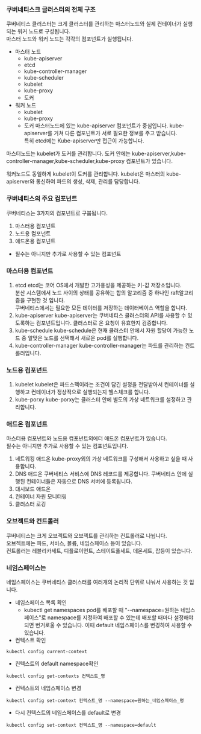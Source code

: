 ### 쿠버네티스크 글러스터의 전체 구조
쿠버네티스 클러스터는 크게 클러스터를 관리하는 마스터노드와 실제 컨테이너가 실행되는 워커 노드로 구성됩니다.  
마스터 노드와 워커 노드는 각각의 컴포넌트가 실행됩니다.
- 마스터 노드
  - kube-apiserver
  - etcd
  - kube-controller-manager
  - kube-scheduler
  - kubelet
  - kube-proxy
  - 도커
- 워커 노드
  - kubelet
  - kube-proxy
  - 도커
마스터노드에 있는 kube-apiserver 컴포넌트가 중심입니다. kube-apiserver를 거쳐 다른 컴포넌트가 서로 필요한 정보를 주고 받습니다.  
특히 etcd에는 Kube-apiserver만 접근이 가능합니다.  

마스터노드는 kubelet가 도커를 관리합니다. 도커 안에는 kube-apiserver,kube-controller-manager,kube-scheduler,kube-proxy 컴포넌트가 있습니다.  
  
워커노드도 동일하게 kubelet이 도커를 관리합니다. kubelet은 마스터의 kube-apiserver와 통신하여 파드의 생성, 삭제, 관리를 담당합니다.  

### 쿠버네티스의 주요 컴포넌트
쿠버네티스는 3가지의 컴포넌트로 구붑됩니다.
1. 마스터용 컴포넌트
2. 노드용 컴포넌트
3. 애드온용 컴포넌트
  - 필수는 아니지만 추가로 사용할 수 있는 컴포넌트

### 마스터용 컴포넌트
1. etcd
etcd는 코어 OS에서 개발한 고가용성을 제공하는 키-값 저장소입니다.  
분산 시스템에서 노드 사이의 상태를 공유하는 합의 알고리즘 중 하나인 raft알고리즘을 구현한 것 입니다.  
쿠버네티스에서는 필요한 모든 데이터를 저장하는 데이터베이스 역할을 합니다.  
2. kube-apiserver
kube-apiserver는 쿠버네티스 클러스터의 API를 사용할 수 있도록하는 컴포넌트입니다. 클러스터로 온 요청이 유효한지 검증합니다.
3. kube-schedule
kube-schedule은 현재 클러스터 안에서 자원 할당이 가능한 노드 중 알맞은 노드를 선택해서 새로운 pod를 실행합니다.
4. kube-controller-manager
kube-controller-manager는 파드를 관리하는 컨트롤러입니다.  

### 노드용 컴포넌트
1. kubelet
kubelet은 파드스펙이라는 조건이 담긴 설정을 전달받아서 컨테이너를 실행하고 컨테이너가 정상적으로 실행되는지 헬스체크를 합니다.
2. kube-porxy
kube-porxy는 클러스터 안에 별도의 가상 네트워크를 설정하고 관리합니다.

### 애드온 컴포넌트
마스터용 컴포넌트와 노드용 컴포넌트외에더 애드온 컴포넌트가 있습니다.  
필수는 아니지만 추가로 사용할 수 있는 컴포넌트입니다.  
1. 네트워킹 애드온
kube-proxy외의 가상 네트워크를 구성해서 사용하고 싶을 때 사용합니다.
2. DNS 애드온
쿠버네티스 서비스에 DNS 레코드를 제공합니다. 쿠버네티스 안에 실행된 컨테이너들은 자동으로 DNS 서버에 등록됩니다.
3. 대시보드 애드온
4. 컨테이너 자원 모니터링
5. 클러스터 로깅

### 오브젝트와 컨트롤러
쿠버네티스는 크게 오브젝트와 오브젝트를 관리하는 컨트롤러로 나뉩니다.  
오브젝트에는 파드, 서비스, 볼륨, 네임스페이스 등이 있습니다.  
컨트롤러는 레블리카세트, 디플로이먼트, 스테이트풀세트, 데몬세트, 잡등이 있습니다.  

### 네임스페이스는
네임스페이스는 쿠버네티스 클러스터를 여러개의 논리적 단위로 나눠서 사용하는 것 입니다.
- 네임스페이스 목록 확인 
  - kubectl get namespaces
pod를 배포할  때 "--namespace=원하는 네임스페이스"로 namespace를 지정하여 배포할 수 있는데 배포할 때마다 설정해야되면 번거로울 수 있습니다. 이때 default 네임스페이스를 변경하여 사용할 수 있습니다.
- 컨텍스트 확인
```
kubectl config current-context
```
- 컨텍스트의 default namespace확인
```
kubectl config get-contexts 컨텍스트_명
```
- 컨텍스트의 네임스페이스 변경
```
kubectl config set-context 컨텍스트_명 --namespace=원하는_네임스페이스_명
```
- 다시 컨텍스트의 네임스페이스를 default로 변경
```
kubectl config set-context 컨텍스트_명 --namespace=default
```
